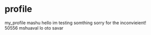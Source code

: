 # profile
my_profile
mashu
hello im testing somthing sorry for the inconvieient!
50556 mshuaval lo oto savar

